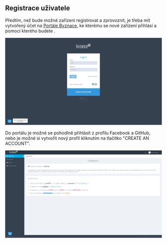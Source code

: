 ## Registrace uživatele

Předtím, než bude možné zařízení registrovat a zprovoznit, je třeba mít vytvořený účet na [Portále Byznace](http://byzance.cz), ke kterému se nové zařízení přihlásí a pomocí kterého budete . 

![](/images/zaciname/login.PNG)

Do portálu je možné se pohodlně přihlásit z profilu Facebook a GitHub, nebo je možné si vytvořit nový profil kliknutím na tlačítko "CREATE AN ACCOUNT".







![](/images/zaciname/dashboard.PNG)

